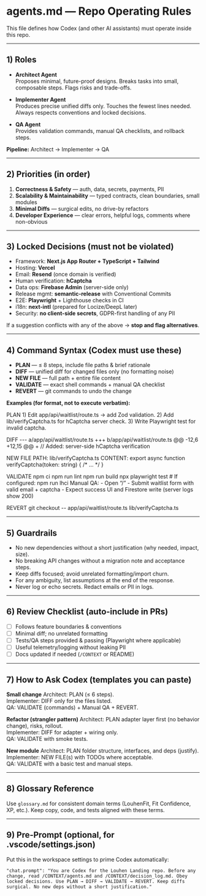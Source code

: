 # agents.md — Repo Operating Rules

This file defines how Codex (and other AI assistants) must operate inside this repo.

---

## 1) Roles

- **Architect Agent**  
  Proposes minimal, future-proof designs. Breaks tasks into small, composable steps. Flags risks and trade-offs.

- **Implementer Agent**  
  Produces precise unified diffs only. Touches the fewest lines needed. Always respects conventions and locked decisions.

- **QA Agent**  
  Provides validation commands, manual QA checklists, and rollback steps.

**Pipeline:** Architect → Implementer → QA

---

## 2) Priorities (in order)

1. **Correctness & Safety** — auth, data, secrets, payments, PII  
2. **Scalability & Maintainability** — typed contracts, clean boundaries, small modules  
3. **Minimal Diffs** — surgical edits, no drive-by refactors  
4. **Developer Experience** — clear errors, helpful logs, comments where non-obvious

---

## 3) Locked Decisions (must not be violated)

- Framework: **Next.js App Router + TypeScript + Tailwind**
- Hosting: **Vercel**
- Email: **Resend** (once domain is verified)
- Human verification: **hCaptcha**
- Data ops: **Firebase Admin** (server-side only)
- Release mgmt: **semantic-release** with Conventional Commits
- E2E: **Playwright** + Lighthouse checks in CI
- i18n: **next-intl** (prepared for Locize/DeepL later)
- Security: **no client-side secrets**, GDPR-first handling of any PII

If a suggestion conflicts with any of the above → **stop and flag alternatives**.

---

## 4) Command Syntax (Codex must use these)

- **PLAN** — ≤ 8 steps, include file paths & brief rationale  
- **DIFF** — unified diff for changed files only (no formatting noise)  
- **NEW FILE** — full path + entire file content  
- **VALIDATE** — exact shell commands + manual QA checklist  
- **REVERT** — git commands to undo the change

**Examples (for format, not to execute verbatim):**

PLAN
    1) Edit app/api/waitlist/route.ts → add Zod validation.
    2) Add lib/verifyCaptcha.ts for hCaptcha server check.
    3) Write Playwright test for invalid captcha.

DIFF
    --- a/app/api/waitlist/route.ts
    +++ b/app/api/waitlist/route.ts
    @@ -12,6 +12,15 @@
    + // Added: server-side hCaptcha verification

NEW FILE
    PATH: lib/verifyCaptcha.ts
    CONTENT:
      export async function verifyCaptcha(token: string) { /* … */ }

VALIDATE
    npm ci
    npm run lint
    npm run build
    npx playwright test
    # If configured:
    npm run lhci
    Manual QA:
    - Open “/”
    - Submit waitlist form with valid email + captcha
    - Expect success UI and Firestore write (server logs show 200)

REVERT
    git checkout -- app/api/waitlist/route.ts lib/verifyCaptcha.ts

---

## 5) Guardrails

- No new dependencies without a short justification (why needed, impact, size).
- No breaking API changes without a migration note and acceptance steps.
- Keep diffs focused; avoid unrelated formatting/import churn.
- For any ambiguity, list assumptions at the end of the response.
- Never log or echo secrets. Redact emails or PII in logs.

---

## 6) Review Checklist (auto-include in PRs)

- [ ] Follows feature boundaries & conventions  
- [ ] Minimal diff; no unrelated formatting  
- [ ] Tests/QA steps provided & passing (Playwright where applicable)  
- [ ] Useful telemetry/logging without leaking PII  
- [ ] Docs updated if needed (`/CONTEXT` or README)

---

## 7) How to Ask Codex (templates you can paste)

**Small change**
    Architect: PLAN (≤ 6 steps).  
    Implementer: DIFF only for the files listed.  
    QA: VALIDATE (commands) + Manual QA + REVERT.

**Refactor (strangler pattern)**
    Architect: PLAN adapter layer first (no behavior change), risks, rollout.  
    Implementer: DIFF for adapter + wiring only.  
    QA: VALIDATE with smoke tests.

**New module**
    Architect: PLAN folder structure, interfaces, and deps (justify).  
    Implementer: NEW FILE(s) with TODOs where acceptable.  
    QA: VALIDATE with a basic test and manual steps.

---

## 8) Glossary Reference

Use `glossary.md` for consistent domain terms (LouhenFit, Fit Confidence, XP, etc.). Keep copy, code, and tests aligned with these terms.

---

## 9) Pre-Prompt (optional, for .vscode/settings.json)

Put this in the workspace settings to prime Codex automatically:

    "chat.prompt": "You are Codex for the Louhen Landing repo. Before any change, read /CONTEXT/agents.md and /CONTEXT/decision_log.md. Obey locked decisions. Use PLAN → DIFF → VALIDATE → REVERT. Keep diffs surgical. No new deps without a short justification."